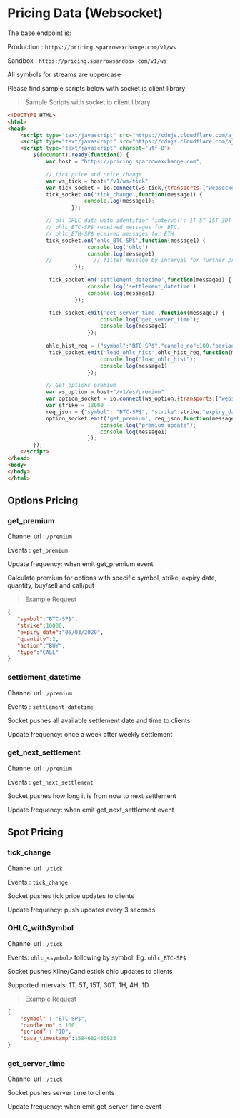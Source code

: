 # Pricing Data (Websocket)

The base endpoint is: 

Production : `https://pricing.sparrowexchange.com/v1/ws` 

Sandbox : `https://pricing.sparrowsandbox.com/v1/ws`

All symbols for streams are uppercase

Please find sample scripts below with socket.io client library

> Sample Scripts with socket.io client library

```html
<!DOCTYPE HTML>
<html>
<head>
    <script type="text/javascript" src="https://cdnjs.cloudflare.com/ajax/libs/jquery/3.3.1/jquery.min.js"></script>
    <script type="text/javascript" src="https://cdnjs.cloudflare.com/ajax/libs/socket.io/2.2.0/socket.io.js"></script>
    <script type="text/javascript" charset="utf-8">
        $(document).ready(function() {
            var host = "https://pricing.sparrowexchange.com";

            // tick price and price change
            var ws_tick = host+"/v1/ws/tick"  
            var tick_socket = io.connect(ws_tick,{transports:["websocket"]}); 
            tick_socket.on('tick_change',function(message1) {
                        console.log(message1);
                    });

            // all OHLC data with identifier 'interval': 1T 5T 15T 30T 1H 4H 1D
            // ohlc_BTC-SP$ received messages for BTC. 
            // ohlc_ETH-SP$ eceived messages for ETH
            tick_socket.on('ohlc_BTC-SP$',function(message1) {
                         console.log('ohlc')
                         console.log(message1);
            //             // filter message by interval for further prcocess
                     });

             tick_socket.on('settlement_datetime',function(message1) {
                         console.log('settlement_datetime')
                         console.log(message1);
                     });

             tick_socket.emit('get_server_time',function(message1) {
                             console.log("get_server_time");
                             console.log(message1)
                         });
            
            ohlc_hist_req = {"symbol":"BTC-SP$","candle_no":100,"period":"1D","base_timestamp":1584682466823}
             tick_socket.emit('load_ohlc_hist',ohlc_hist_req,function(message1) {
                             console.log("load_ohlc_hist");
                             console.log(message1)
                         });

            // Get options premium  
            var ws_option = host+"/v1/ws/premium"  
            var option_socket = io.connect(ws_option,{transports:["websocket"]}); 
            var strike = 10000
            req_json = {"symbol": "BTC-SP$", "strike":strike,"expiry_date": "01/08/2020", "quantity": 2, "action": "BUY", "type": "CALL"};
            option_socket.emit('get_premium', req_json,function(message1) {
                             console.log("premium_update");
                             console.log(message1)
                         });
        });
    </script>
</head>
<body>
</body>
</html>
```



## Options Pricing


### get_premium

Channel url : `/premium`

Events : `get_premium`

Update frequency: when emit get_premium event

Calculate premium for options with specific symbol, strike, expiry date, quantity, buy/sell and call/put

> Example Request

```json
{
   "symbol":"BTC-SP$",
   "strike":10000,
   "expiry_date":"06/03/2020",
   "quantity":2,
   "action":"BUY",
   "type":"CALL"
}
```

<!-- END -->

### settlement_datetime

Channel url : `/premium`

Events : `settlement_datetime`

Socket pushes all available settlement date and time to clients

Update frequency: once a week after weekly settlement


### get_next_settlement

Channel url : `/premium`

Events : `get_next_settlement`

Socket pushes how long it is from now to next settlement 

Update frequency: when emit get_next_settlement event



<!-- END -->

## Spot Pricing

### tick_change

Channel url : `/tick`

Events : `tick_change`

Socket pushes tick price updates to clients

Update frequency: push updates every 3 seconds

### OHLC_withSymbol

Channel url : `/tick`

Events: `ohlc_<symbol>` following by symbol. Eg. `ohlc_BTC-SP$`

Socket pushes Kline/Candlestick ohlc updates to clients

Supported intervals: 1T, 5T, 15T, 30T, 1H, 4H, 1D

> Example Request

```json
{
    "symbol" : "BTC-SP$",
    "candle_no" : 100,
    "period" : "1D",
    "base_timestamp":1584682466823
}
```

### get_server_time

Channel url : `/tick`

Socket pushes server time to clients

Update frequency: when emit get_server_time event